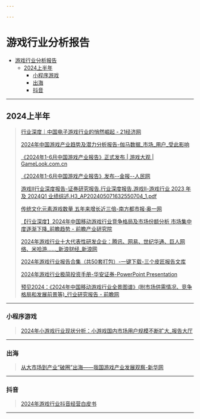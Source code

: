 ```yaml
---

---
```


# 游戏行业分析报告

- [游戏行业分析报告](#游戏行业分析报告)
  - [2024上半年](#2024上半年)
    - [小程序游戏](#小程序游戏)
    - [出海](#出海)
    - [抖音](#抖音)

---

## 2024上半年

> [行业深度｜中国电子游戏行业的悄然崛起 - 21经济网](https://www.21jingji.com/article/20240905/herald/3c312de28db28da689b2c4dab1034c1d.html)
>
> [2024年中国游戏产业趋势及潜力分析报告-伽马数据_市场_用户_受此影响](https://www.sohu.com/a/806663864_121752970)
>
> [《2024年1-6月中国游戏产业报告》正式发布 | 游戏大观 | GameLook.com.cn](http://www.gamelook.com.cn/2024/07/550304)
>
> [《2024年1-6月中国游戏产业报告》发布--金报--人民网](http://jinbao.people.cn/n1/2024/0726/c421674-40286248.html)
>
> [游戏Ⅱ行业深度报告-证券研究报告.行业深度报告.游戏Ⅱ-游戏行业 2023 年及 2024Q1 业绩综述.H3_AP202405071632550704_1.pdf](https://pdf.dfcfw.com/pdf/H3_AP202405071632550704_1.pdf)
>
> [传统文化元素游戏数量 五年来增长近三倍-南方都市报·奥一网](https://epaper.oeeee.com/epaper/A/html/2024-08/27/content_15793.htm)
>
> [【行业深度】2024年中国移动游戏行业竞争格局及市场份额分析 市场集中度逐渐下降_前瞻趋势 - 前瞻产业研究院](https://bg.qianzhan.com/trends/detail/506/240422-51cd4f6e.html)
>
> [2024年游戏行业十大代表性研发企业：腾讯、网易、世纪华通、巨人网络、米哈游……_新浪财经_新浪网](https://finance.sina.com.cn/roll/2024-08-21/doc-inckkzfz9287906.shtml)
>
> [2024年游戏行业报告合集（共50套打包）-一键下载-三个皮匠报告文库](https://m.sgpjbg.com/bggroup/450.html)
>
> [2024年游戏行业极简投资手册-华安证券-PowerPoint Presentation](https://pdf.dfcfw.com/pdf/H3_AP202401131617482514_1.pdf)
>
> [预见2024：《2024年中国移动游戏行业全景图谱》(附市场供需情况、竞争格局和发展前景等)_行业研究报告 - 前瞻网](https://www.qianzhan.com/analyst/detail/220/240430-cc104664.html)

---

### 小程序游戏

> [2024年小游戏行业现状分析：小游戏国内市场用户规模不断扩大_报告大厅](https://m.chinabgao.com/freereport/96259.html)

---

### 出海

> [从大市场到产业“破圈”出海——我国游戏产业发展观察-新华网](http://www.news.cn/fortune/20240827/6621c30693c44e07a7b25946f53a3159/c.html)

---

### 抖音

> [2024年游戏行业抖音经营白皮书](https://www.moonfox.cn/insight/report/1364)

---

